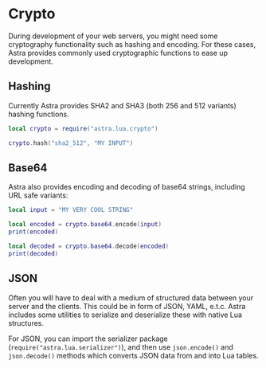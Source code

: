 # Crypto

During development of your web servers, you might need some cryptography functionality such as hashing and encoding. For these cases, Astra provides commonly used cryptographic functions to ease up development.

## Hashing

Currently Astra provides SHA2 and SHA3 (both 256 and 512 variants) hashing functions.

```lua
local crypto = require("astra.lua.crypto")

crypto.hash("sha2_512", "MY INPUT")
```

## Base64

Astra also provides encoding and decoding of base64 strings, including URL safe variants:

```lua
local input = "MY VERY COOL STRING"

local encoded = crypto.base64.encode(input)
print(encoded)

local decoded = crypto.base64.decode(encoded)
print(decoded)
```

## JSON

Often you will have to deal with a medium of structured data between your server and the clients. This could be in form of JSON, YAML, e.t.c. Astra includes some utilities to serialize and deserialize these with native Lua structures.

For JSON, you can import the serializer package (`require("astra.lua.serializer")`), and then use `json.encode()` and `json.decode()` methods which converts JSON data from and into Lua tables.

